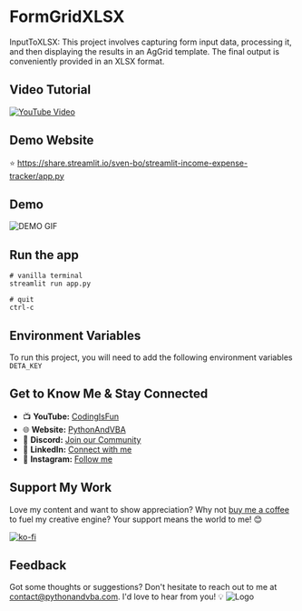 
# FormGridXLSX

InputToXLSX: This project involves capturing form input data, processing it, and then displaying the results in an AgGrid template. The final output is conveniently provided in an XLSX format.


## Video Tutorial
[![YouTube Video](https://img.youtube.com/vi/E3LZkOYzpOo/0.jpg)](https://www.youtube.com/watch?v=E3LZkOYzpOo)


## Demo Website
⭐ https://share.streamlit.io/sven-bo/streamlit-income-expense-tracker/app.py

## Demo
![DEMO GIF](https://raw.githubusercontent.com/Sven-Bo/streamlit-income-expense-tracker/master/demo.gif)


## Run the app
```
# vanilla terminal
streamlit run app.py

# quit
ctrl-c
```

## Environment Variables
To run this project, you will need to add the following environment variables
`DETA_KEY`

## Get to Know Me & Stay Connected
- 📺 **YouTube:** [CodingIsFun](https://youtube.com/c/CodingIsFun)
- 🌐 **Website:** [PythonAndVBA](https://pythonandvba.com)
- 💬 **Discord:** [Join our Community](https://pythonandvba.com/discord)
- 💼 **LinkedIn:** [Connect with me](https://www.linkedin.com/in/sven-bosau/)
- 📸 **Instagram:** [Follow me](https://www.instagram.com/codingisfun_official/)

## Support My Work
Love my content and want to show appreciation? Why not [buy me a coffee](https://pythonandvba.com/coffee-donation) to fuel my creative engine? Your support means the world to me! 😊

[![ko-fi](https://ko-fi.com/img/githubbutton_sm.svg)](https://pythonandvba.com/coffee-donation)

## Feedback
Got some thoughts or suggestions? Don't hesitate to reach out to me at contact@pythonandvba.com. I'd love to hear from you! 💡
![Logo](https://www.pythonandvba.com/banner-img)
